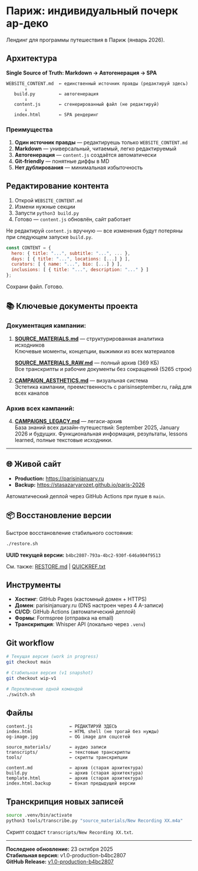 # Париж: индивидуальный почерк ар-деко

Лендинг для программы путешествия в Париж (январь 2026).

## Архитектура

**Single Source of Truth: Markdown → Автогенерация → SPA**

```
WEBSITE_CONTENT.md  ← единственный источник правды (редактируй здесь)
       ↓
   build.py         ← автогенерация
       ↓
   content.js       ← сгенерированный файл (не редактируй)
       ↓
   index.html       ← SPA рендеринг
```

### Преимущества

1. **Один источник правды** — редактируешь только `WEBSITE_CONTENT.md`
2. **Markdown** — универсальный, читаемый, легко редактируемый
3. **Автогенерация** — `content.js` создаётся автоматически
4. **Git-friendly** — понятные диффы в MD
5. **Нет дублирования** — минимальная избыточность

## Редактирование контента

1. Открой `WEBSITE_CONTENT.md`
2. Измени нужные секции
3. Запусти `python3 build.py`
4. Готово — `content.js` обновлён, сайт работает

Не редактируй `content.js` вручную — все изменения будут потеряны при следующем запуске `build.py`.

```javascript
const CONTENT = {
  hero: { title: "...", subtitle: "...", ... },
  days: [ { title: "...", locations: [...] } ],
  curators: [ { name: "...", bio: [...] } ],
  inclusions: [ { title: "...", description: "..." } ]
};
```

Сохрани файл. Готово.

## 📚 Ключевые документы проекта

### Документация кампании:

1. **[SOURCE_MATERIALS.md](SOURCE_MATERIALS.md)** — структурированная аналитика исходников  
   Ключевые моменты, концепции, выжимки из всех материалов
   
   **[SOURCE_MATERIALS_RAW.md](SOURCE_MATERIALS_RAW.md)** — полный архив (369 КБ)  
   Все транскрипты и рабочие документы без сокращений (5265 строк)

2. **[CAMPAIGN_AESTHETICS.md](CAMPAIGN_AESTHETICS.md)** — визуальная система  
   Эстетика кампании, преемственность с parisinseptember.ru, гайд для всех каналов

### Архив всех кампаний:

4. **[CAMPAIGNS_LEGACY.md](CAMPAIGNS_LEGACY.md)** — легаси-архив  
   База знаний всех дизайн-путешествий: September 2025, January 2026 и будущих. Функциональная информация, результаты, lessons learned, полные текстовые исходники.

---

## 🌐 Живой сайт

- **Production:** https://parisinjanuary.ru
- **Backup:** https://stasazaryarozet.github.io/paris-2026

Автоматический деплой через GitHub Actions при пуше в `main`.

## 📦 Восстановление версии

Быстрое восстановление стабильного состояния:

```bash
./restore.sh
```

**UUID текущей версии:** `b4bc2807-793a-4bc2-930f-646a904f9513`

См. также: [RESTORE.md](RESTORE.md) | [QUICKREF.txt](QUICKREF.txt)

## Инструменты

- **Хостинг**: GitHub Pages (кастомный домен + HTTPS)
- **Домен**: parisinjanuary.ru (DNS настроен через 4 A-записи)
- **CI/CD**: GitHub Actions (автоматический деплой)
- **Формы**: Formspree (отправка на email)
- **Транскрипция**: Whisper API (локально через `.venv`)

## Git workflow

```bash
# Текущая версия (work in progress)
git checkout main

# Стабильная версия (v1 snapshot)
git checkout wip-v1

# Переключение одной командой
./switch.sh
```

## Файлы

```
content.js              ← РЕДАКТИРУЙ ЗДЕСЬ
index.html              ← HTML shell (не трогай без нужды)
og-image.jpg            ← OG image для соцсетей

source_materials/       ← аудио записи
transcripts/            ← текстовые транскрипты
tools/                  ← скрипты транскрипции

content.md              ← архив (старая архитектура)
build.py                ← архив (старая архитектура)
template.html           ← архив (старая архитектура)
index.html.backup       ← бэкап предыдущей версии
```

## Транскрипция новых записей

```bash
source .venv/bin/activate
python3 tools/transcribe.py "source_materials/New Recording XX.m4a"
```

Скрипт создаст `transcripts/New Recording XX.txt`.

---

**Последнее обновление:** 23 октября 2025  
**Стабильная версия:** v1.0-production-b4bc2807  
**GitHub Release:** [v1.0-production-b4bc2807](https://github.com/stasazaryarozet/paris-2026/releases/tag/v1.0-production-b4bc2807)
